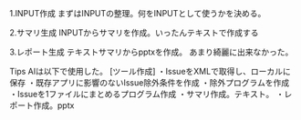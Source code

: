1.INPUT作成
まずはINPUTの整理。何をINPUTとして使うかを決める。

2.サマリ生成
INPUTからサマリを作成。いったんテキストで作成する

3.レポート生成
テキストサマリからpptxを作成。
あまり綺麗に出来なかった。

Tips
AIは以下で使用した。
[ツール作成]
・IssueをXMLで取得し、ローカルに保存
・既存アプリに影響のないIssue除外条件を作成
・除外プログラムを作成
・Issueを1ファイルにまとめるプログラム作成
・サマリ作成。テキスト。
・レポート作成。pptx

